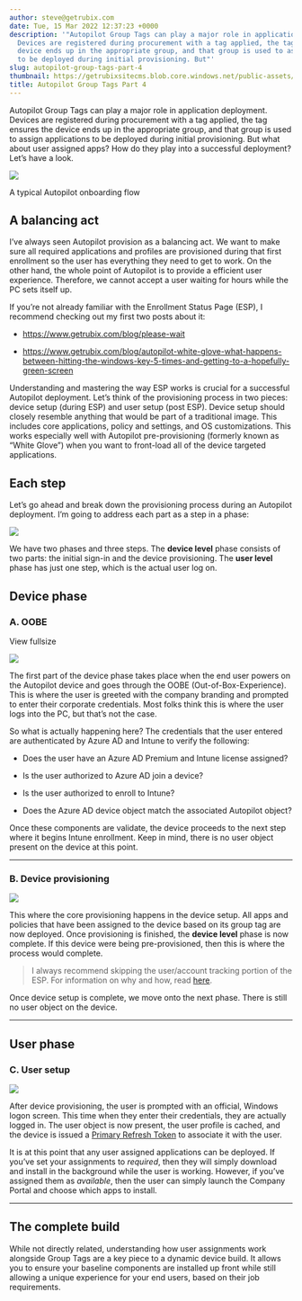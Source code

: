 ```yaml
---
author: steve@getrubix.com
date: Tue, 15 Mar 2022 12:37:23 +0000
description: '"Autopilot Group Tags can play a major role in application deployment.
  Devices are registered during procurement with a tag applied, the tag ensures the
  device ends up in the appropriate group, and that group is used to assign applications
  to be deployed during initial provisioning. But"'
slug: autopilot-group-tags-part-4
thumbnail: https://getrubixsitecms.blob.core.windows.net/public-assets/content/v1/thumbnails/autopilot-group-tags-part-4_thumbnail.jpg
title: Autopilot Group Tags Part 4
---
```


Autopilot Group Tags can play a major role in application deployment. Devices are registered during procurement with a tag applied, the tag ensures the device ends up in the appropriate group, and that group is used to assign applications to be deployed during initial provisioning. But what about user assigned apps? How do they play into a successful deployment? Let’s have a look.

![](https://getrubixsitecms.blob.core.windows.net/public-assets/content/v1/5dd365a31aa1fd743bc30b8e/587775e0-7adf-41b4-b362-a6242c6907ea/Screen+Shot+2022-03-14+at+4.49.43+PM.png)

A typical Autopilot onboarding flow

A balancing act
---------------

I’ve always seen Autopilot provision as a balancing act. We want to make sure all required applications and profiles are provisioned during that first enrollment so the user has everything they need to get to work. On the other hand, the whole point of Autopilot is to provide a efficient user experience. Therefore, we cannot accept a user waiting for hours while the PC sets itself up.

If you’re not already familiar with the Enrollment Status Page (ESP), I recommend checking out my first two posts about it:

-   https://www.getrubix.com/blog/please-wait
    
-   https://www.getrubix.com/blog/autopilot-white-glove-what-happens-between-hitting-the-windows-key-5-times-and-getting-to-a-hopefully-green-screen
    

Understanding and mastering the way ESP works is crucial for a successful Autopilot deployment. Let’s think of the provisioning process in two pieces: device setup (during ESP) and user setup (post ESP). Device setup should closely resemble anything that would be part of a traditional image. This includes core applications, policy and settings, and OS customizations. This works especially well with Autopilot pre-provisioning (formerly known as “White Glove”) when you want to front-load all of the device targeted applications.

Each step
---------

Let’s go ahead and break down the provisioning process during an Autopilot deployment. I’m going to address each part as a step in a phase:

![](https://getrubixsitecms.blob.core.windows.net/public-assets/content/v1/5dd365a31aa1fd743bc30b8e/40e5c76b-d47d-45f6-a46f-da3b1e299c55/Screen+Shot+2022-03-14+at+4.44.14+PM.png)

We have two phases and three steps. The **device level** phase consists of two parts: the initial sign-in and the device provisioning. The **user level** phase has just one step, which is the actual user log on.

Device phase
------------

### A. OOBE

View fullsize

![](https://getrubixsitecms.blob.core.windows.net/public-assets/content/v1/5dd365a31aa1fd743bc30b8e/8bcc0e0b-64bc-48a3-92c0-1de624b1408d/Screen+Shot+2022-03-14+at+8.54.04+PM.png)

The first part of the device phase takes place when the end user powers on the Autopilot device and goes through the OOBE (Out-of-Box-Experience). This is where the user is greeted with the company branding and prompted to enter their corporate credentials. Most folks think this is where the user logs into the PC, but that’s not the case.

So what is actually happening here? The credentials that the user entered are authenticated by Azure AD and Intune to verify the following:

-   Does the user have an Azure AD Premium and Intune license assigned?
    
-   Is the user authorized to Azure AD join a device?
    
-   Is the user authorized to enroll to Intune?
    
-   Does the Azure AD device object match the associated Autopilot object?
    

Once these components are validate, the device proceeds to the next step where it begins Intune enrollment. Keep in mind, there is no user object present on the device at this point.

* * *

### B. Device provisioning

![](https://getrubixsitecms.blob.core.windows.net/public-assets/content/v1/5dd365a31aa1fd743bc30b8e/a38d079f-3262-4544-b77f-39a4dab5fe07/Screen+Shot+2022-03-14+at+9.00.18+PM.png)

This where the core provisioning happens in the device setup. All apps and policies that have been assigned to the device based on its group tag are now deployed. Once provisioning is finished, the **device level** phase is now complete. If this device were being pre-provisioned, then this is where the process would complete.

> I always recommend skipping the user/account tracking portion of the ESP. For information on why and how, read [here](https://www.getrubix.com/blog/autopilot-white-glove-what-happens-between-hitting-the-windows-key-5-times-and-getting-to-a-hopefully-green-screen).

Once device setup is complete, we move onto the next phase. There is still no user object on the device.

* * *

User phase
----------

### C. User setup

![](https://getrubixsitecms.blob.core.windows.net/public-assets/content/v1/5dd365a31aa1fd743bc30b8e/e23c9228-8814-4faf-ad9c-2e994b5a5392/Screen+Shot+2022-03-14+at+9.03.00+PM.png)

After device provisioning, the user is prompted with an official, Windows logon screen. This time when they enter their credentials, they are actually logged in. The user object is now present, the user profile is cached, and the device is issued a [Primary Refresh Token](https://docs.microsoft.com/en-us/azure/active-directory/devices/concept-primary-refresh-token) to associate it with the user.

It is at this point that any user assigned applications can be deployed. If you’ve set your assignments to _required_, then they will simply download and install in the background while the user is working. However, if you’ve assigned them as _available_, then the user can simply launch the Company Portal and choose which apps to install.

* * *

The complete build
------------------

While not directly related, understanding how user assignments work alongside Group Tags are a key piece to a dynamic device build. It allows you to ensure your baseline components are installed up front while still allowing a unique experience for your end users, based on their job requirements.